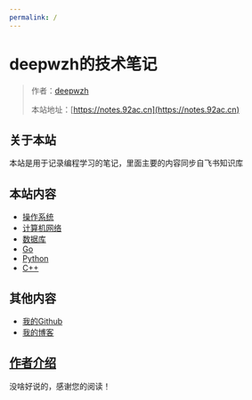 ```yaml
---
permalink: /
---
```


# deepwzh的技术笔记

> 作者：[deepwzh](https://github.com/deepwzh)
>
> 本站地址：[https://notes.92ac.cn](https://notes.92ac.cn)

## 关于本站

本站是用于记录编程学习的笔记，里面主要的内容同步自飞书知识库

## 本站内容

- [操作系统](/操作系统)
- [计算机网络](/计算机网络)
- [数据库](/数据库)
- [Go](/Go)
- [Python](/Python)
- [C++](/C++)

## 其他内容

- [我的Github](https://github.com/deepwzh)
- [我的博客](https://blogs.92ac.cn)

## [作者介绍](/作者)

没啥好说的，感谢您的阅读！
